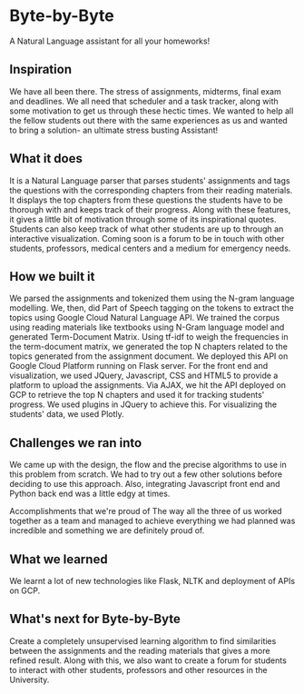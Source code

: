 # Byte-by-Byte
A Natural Language assistant for all your homeworks!

## Inspiration
We have all been there. The stress of assignments, midterms, final exam and deadlines. We all need that scheduler and a task tracker, along with some motivation to get us through these hectic times. We wanted to help all the fellow students out there with the same experiences as us and wanted to bring a solution- an ultimate stress busting Assistant!

## What it does
It is a Natural Language parser that parses students' assignments and tags the questions with the corresponding chapters from their reading materials. It displays the top chapters from these questions the students have to be thorough with and keeps track of their progress. Along with these features, it gives a little bit of motivation through some of its inspirational quotes. Students can also keep track of what other students are up to through an interactive visualization. Coming soon is a forum to be in touch with other students, professors, medical centers and a medium for emergency needs.

## How we built it
We parsed the assignments and tokenized them using the N-gram language modelling. We, then, did Part of Speech tagging on the tokens to extract the topics using Google Cloud Natural Language API. We trained the corpus using reading materials like textbooks using N-Gram language model and generated Term-Document Matrix. Using tf-idf to weigh the frequencies in the term-document matrix, we generated the top N chapters related to the topics generated from the assignment document. We deployed this API on Google Cloud Platform running on Flask server. For the front end and visualization, we used JQuery, Javascript, CSS and HTML5 to provide a platform to upload the assignments. Via AJAX, we hit the API deployed on GCP to retrieve the top N chapters and used it for tracking students' progress. We used plugins in JQuery to achieve this. For visualizing the students' data, we used Plotly.

## Challenges we ran into
We came up with the design, the flow and the precise algorithms to use in this problem from scratch. We had to try out a few other solutions before deciding to use this approach. Also, integrating Javascript front end and Python back end was a little edgy at times.

Accomplishments that we're proud of
The way all the three of us worked together as a team and managed to achieve everything we had planned was incredible and something we are definitely proud of.

## What we learned
We learnt a lot of new technologies like Flask, NLTK and deployment of APIs on GCP.

## What's next for Byte-by-Byte
Create a completely unsupervised learning algorithm to find similarities between the assignments and the reading materials that gives a more refined result. Along with this, we also want to create a forum for students to interact with other students, professors and other resources in the University.

